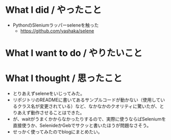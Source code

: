 # What I did / やったこと
- PythonのSleniumラッパーseleneを触った
  - https://github.com/yashaka/selene

# What I want to do / やりたいこと

# What I thought / 思ったこと
- とりあえずseleneをいじってみた。
- リポジトリのREADMEに書いてあるサンプルコードが動かない（使用しているクラス名が変更されている）など、なかなかのクオリティに驚いたが、とりあえず動作させることはできた。
- が、waitがうまくかからなかったりするので、実際に使うならばSeleniumを直接使うか、SelenideかGebでサクッと書いたほうが問題なさそう。
- せっかく使ってみたのでblogにまとめたい。
